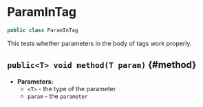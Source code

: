 # ParamInTag

```java
public class ParamInTag
```

This tests whether parameters in the body of tags work properly.

## `public<T> void method(T param)` {#method}



* **Parameters:**
	* `<T>` - the type of the parameter
	* `param` - the `parameter`

